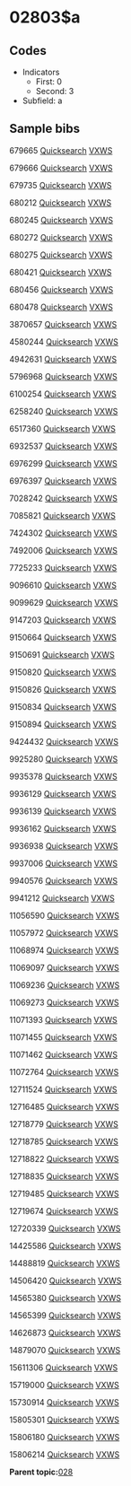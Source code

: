 # 02803$a

## Codes

-   Indicators
    -   First: 0
    -   Second: 3
-   Subfield: a

## Sample bibs

679665 [Quicksearch](https://search.library.yale.edu/catalog/679665) [VXWS](http://prodorbis.library.yale.edu:7014/vxws/GetHoldingsService?bibId=679665)

679666 [Quicksearch](https://search.library.yale.edu/catalog/679666) [VXWS](http://prodorbis.library.yale.edu:7014/vxws/GetHoldingsService?bibId=679666)

679735 [Quicksearch](https://search.library.yale.edu/catalog/679735) [VXWS](http://prodorbis.library.yale.edu:7014/vxws/GetHoldingsService?bibId=679735)

680212 [Quicksearch](https://search.library.yale.edu/catalog/680212) [VXWS](http://prodorbis.library.yale.edu:7014/vxws/GetHoldingsService?bibId=680212)

680245 [Quicksearch](https://search.library.yale.edu/catalog/680245) [VXWS](http://prodorbis.library.yale.edu:7014/vxws/GetHoldingsService?bibId=680245)

680272 [Quicksearch](https://search.library.yale.edu/catalog/680272) [VXWS](http://prodorbis.library.yale.edu:7014/vxws/GetHoldingsService?bibId=680272)

680275 [Quicksearch](https://search.library.yale.edu/catalog/680275) [VXWS](http://prodorbis.library.yale.edu:7014/vxws/GetHoldingsService?bibId=680275)

680421 [Quicksearch](https://search.library.yale.edu/catalog/680421) [VXWS](http://prodorbis.library.yale.edu:7014/vxws/GetHoldingsService?bibId=680421)

680456 [Quicksearch](https://search.library.yale.edu/catalog/680456) [VXWS](http://prodorbis.library.yale.edu:7014/vxws/GetHoldingsService?bibId=680456)

680478 [Quicksearch](https://search.library.yale.edu/catalog/680478) [VXWS](http://prodorbis.library.yale.edu:7014/vxws/GetHoldingsService?bibId=680478)

3870657 [Quicksearch](https://search.library.yale.edu/catalog/3870657) [VXWS](http://prodorbis.library.yale.edu:7014/vxws/GetHoldingsService?bibId=3870657)

4580244 [Quicksearch](https://search.library.yale.edu/catalog/4580244) [VXWS](http://prodorbis.library.yale.edu:7014/vxws/GetHoldingsService?bibId=4580244)

4942631 [Quicksearch](https://search.library.yale.edu/catalog/4942631) [VXWS](http://prodorbis.library.yale.edu:7014/vxws/GetHoldingsService?bibId=4942631)

5796968 [Quicksearch](https://search.library.yale.edu/catalog/5796968) [VXWS](http://prodorbis.library.yale.edu:7014/vxws/GetHoldingsService?bibId=5796968)

6100254 [Quicksearch](https://search.library.yale.edu/catalog/6100254) [VXWS](http://prodorbis.library.yale.edu:7014/vxws/GetHoldingsService?bibId=6100254)

6258240 [Quicksearch](https://search.library.yale.edu/catalog/6258240) [VXWS](http://prodorbis.library.yale.edu:7014/vxws/GetHoldingsService?bibId=6258240)

6517360 [Quicksearch](https://search.library.yale.edu/catalog/6517360) [VXWS](http://prodorbis.library.yale.edu:7014/vxws/GetHoldingsService?bibId=6517360)

6932537 [Quicksearch](https://search.library.yale.edu/catalog/6932537) [VXWS](http://prodorbis.library.yale.edu:7014/vxws/GetHoldingsService?bibId=6932537)

6976299 [Quicksearch](https://search.library.yale.edu/catalog/6976299) [VXWS](http://prodorbis.library.yale.edu:7014/vxws/GetHoldingsService?bibId=6976299)

6976397 [Quicksearch](https://search.library.yale.edu/catalog/6976397) [VXWS](http://prodorbis.library.yale.edu:7014/vxws/GetHoldingsService?bibId=6976397)

7028242 [Quicksearch](https://search.library.yale.edu/catalog/7028242) [VXWS](http://prodorbis.library.yale.edu:7014/vxws/GetHoldingsService?bibId=7028242)

7085821 [Quicksearch](https://search.library.yale.edu/catalog/7085821) [VXWS](http://prodorbis.library.yale.edu:7014/vxws/GetHoldingsService?bibId=7085821)

7424302 [Quicksearch](https://search.library.yale.edu/catalog/7424302) [VXWS](http://prodorbis.library.yale.edu:7014/vxws/GetHoldingsService?bibId=7424302)

7492006 [Quicksearch](https://search.library.yale.edu/catalog/7492006) [VXWS](http://prodorbis.library.yale.edu:7014/vxws/GetHoldingsService?bibId=7492006)

7725233 [Quicksearch](https://search.library.yale.edu/catalog/7725233) [VXWS](http://prodorbis.library.yale.edu:7014/vxws/GetHoldingsService?bibId=7725233)

9096610 [Quicksearch](https://search.library.yale.edu/catalog/9096610) [VXWS](http://prodorbis.library.yale.edu:7014/vxws/GetHoldingsService?bibId=9096610)

9099629 [Quicksearch](https://search.library.yale.edu/catalog/9099629) [VXWS](http://prodorbis.library.yale.edu:7014/vxws/GetHoldingsService?bibId=9099629)

9147203 [Quicksearch](https://search.library.yale.edu/catalog/9147203) [VXWS](http://prodorbis.library.yale.edu:7014/vxws/GetHoldingsService?bibId=9147203)

9150664 [Quicksearch](https://search.library.yale.edu/catalog/9150664) [VXWS](http://prodorbis.library.yale.edu:7014/vxws/GetHoldingsService?bibId=9150664)

9150691 [Quicksearch](https://search.library.yale.edu/catalog/9150691) [VXWS](http://prodorbis.library.yale.edu:7014/vxws/GetHoldingsService?bibId=9150691)

9150820 [Quicksearch](https://search.library.yale.edu/catalog/9150820) [VXWS](http://prodorbis.library.yale.edu:7014/vxws/GetHoldingsService?bibId=9150820)

9150826 [Quicksearch](https://search.library.yale.edu/catalog/9150826) [VXWS](http://prodorbis.library.yale.edu:7014/vxws/GetHoldingsService?bibId=9150826)

9150834 [Quicksearch](https://search.library.yale.edu/catalog/9150834) [VXWS](http://prodorbis.library.yale.edu:7014/vxws/GetHoldingsService?bibId=9150834)

9150894 [Quicksearch](https://search.library.yale.edu/catalog/9150894) [VXWS](http://prodorbis.library.yale.edu:7014/vxws/GetHoldingsService?bibId=9150894)

9424432 [Quicksearch](https://search.library.yale.edu/catalog/9424432) [VXWS](http://prodorbis.library.yale.edu:7014/vxws/GetHoldingsService?bibId=9424432)

9925280 [Quicksearch](https://search.library.yale.edu/catalog/9925280) [VXWS](http://prodorbis.library.yale.edu:7014/vxws/GetHoldingsService?bibId=9925280)

9935378 [Quicksearch](https://search.library.yale.edu/catalog/9935378) [VXWS](http://prodorbis.library.yale.edu:7014/vxws/GetHoldingsService?bibId=9935378)

9936129 [Quicksearch](https://search.library.yale.edu/catalog/9936129) [VXWS](http://prodorbis.library.yale.edu:7014/vxws/GetHoldingsService?bibId=9936129)

9936139 [Quicksearch](https://search.library.yale.edu/catalog/9936139) [VXWS](http://prodorbis.library.yale.edu:7014/vxws/GetHoldingsService?bibId=9936139)

9936162 [Quicksearch](https://search.library.yale.edu/catalog/9936162) [VXWS](http://prodorbis.library.yale.edu:7014/vxws/GetHoldingsService?bibId=9936162)

9936938 [Quicksearch](https://search.library.yale.edu/catalog/9936938) [VXWS](http://prodorbis.library.yale.edu:7014/vxws/GetHoldingsService?bibId=9936938)

9937006 [Quicksearch](https://search.library.yale.edu/catalog/9937006) [VXWS](http://prodorbis.library.yale.edu:7014/vxws/GetHoldingsService?bibId=9937006)

9940576 [Quicksearch](https://search.library.yale.edu/catalog/9940576) [VXWS](http://prodorbis.library.yale.edu:7014/vxws/GetHoldingsService?bibId=9940576)

9941212 [Quicksearch](https://search.library.yale.edu/catalog/9941212) [VXWS](http://prodorbis.library.yale.edu:7014/vxws/GetHoldingsService?bibId=9941212)

11056590 [Quicksearch](https://search.library.yale.edu/catalog/11056590) [VXWS](http://prodorbis.library.yale.edu:7014/vxws/GetHoldingsService?bibId=11056590)

11057972 [Quicksearch](https://search.library.yale.edu/catalog/11057972) [VXWS](http://prodorbis.library.yale.edu:7014/vxws/GetHoldingsService?bibId=11057972)

11068974 [Quicksearch](https://search.library.yale.edu/catalog/11068974) [VXWS](http://prodorbis.library.yale.edu:7014/vxws/GetHoldingsService?bibId=11068974)

11069097 [Quicksearch](https://search.library.yale.edu/catalog/11069097) [VXWS](http://prodorbis.library.yale.edu:7014/vxws/GetHoldingsService?bibId=11069097)

11069236 [Quicksearch](https://search.library.yale.edu/catalog/11069236) [VXWS](http://prodorbis.library.yale.edu:7014/vxws/GetHoldingsService?bibId=11069236)

11069273 [Quicksearch](https://search.library.yale.edu/catalog/11069273) [VXWS](http://prodorbis.library.yale.edu:7014/vxws/GetHoldingsService?bibId=11069273)

11071393 [Quicksearch](https://search.library.yale.edu/catalog/11071393) [VXWS](http://prodorbis.library.yale.edu:7014/vxws/GetHoldingsService?bibId=11071393)

11071455 [Quicksearch](https://search.library.yale.edu/catalog/11071455) [VXWS](http://prodorbis.library.yale.edu:7014/vxws/GetHoldingsService?bibId=11071455)

11071462 [Quicksearch](https://search.library.yale.edu/catalog/11071462) [VXWS](http://prodorbis.library.yale.edu:7014/vxws/GetHoldingsService?bibId=11071462)

11072764 [Quicksearch](https://search.library.yale.edu/catalog/11072764) [VXWS](http://prodorbis.library.yale.edu:7014/vxws/GetHoldingsService?bibId=11072764)

12711524 [Quicksearch](https://search.library.yale.edu/catalog/12711524) [VXWS](http://prodorbis.library.yale.edu:7014/vxws/GetHoldingsService?bibId=12711524)

12716485 [Quicksearch](https://search.library.yale.edu/catalog/12716485) [VXWS](http://prodorbis.library.yale.edu:7014/vxws/GetHoldingsService?bibId=12716485)

12718779 [Quicksearch](https://search.library.yale.edu/catalog/12718779) [VXWS](http://prodorbis.library.yale.edu:7014/vxws/GetHoldingsService?bibId=12718779)

12718785 [Quicksearch](https://search.library.yale.edu/catalog/12718785) [VXWS](http://prodorbis.library.yale.edu:7014/vxws/GetHoldingsService?bibId=12718785)

12718822 [Quicksearch](https://search.library.yale.edu/catalog/12718822) [VXWS](http://prodorbis.library.yale.edu:7014/vxws/GetHoldingsService?bibId=12718822)

12718835 [Quicksearch](https://search.library.yale.edu/catalog/12718835) [VXWS](http://prodorbis.library.yale.edu:7014/vxws/GetHoldingsService?bibId=12718835)

12719485 [Quicksearch](https://search.library.yale.edu/catalog/12719485) [VXWS](http://prodorbis.library.yale.edu:7014/vxws/GetHoldingsService?bibId=12719485)

12719674 [Quicksearch](https://search.library.yale.edu/catalog/12719674) [VXWS](http://prodorbis.library.yale.edu:7014/vxws/GetHoldingsService?bibId=12719674)

12720339 [Quicksearch](https://search.library.yale.edu/catalog/12720339) [VXWS](http://prodorbis.library.yale.edu:7014/vxws/GetHoldingsService?bibId=12720339)

14425586 [Quicksearch](https://search.library.yale.edu/catalog/14425586) [VXWS](http://prodorbis.library.yale.edu:7014/vxws/GetHoldingsService?bibId=14425586)

14488819 [Quicksearch](https://search.library.yale.edu/catalog/14488819) [VXWS](http://prodorbis.library.yale.edu:7014/vxws/GetHoldingsService?bibId=14488819)

14506420 [Quicksearch](https://search.library.yale.edu/catalog/14506420) [VXWS](http://prodorbis.library.yale.edu:7014/vxws/GetHoldingsService?bibId=14506420)

14565380 [Quicksearch](https://search.library.yale.edu/catalog/14565380) [VXWS](http://prodorbis.library.yale.edu:7014/vxws/GetHoldingsService?bibId=14565380)

14565399 [Quicksearch](https://search.library.yale.edu/catalog/14565399) [VXWS](http://prodorbis.library.yale.edu:7014/vxws/GetHoldingsService?bibId=14565399)

14626873 [Quicksearch](https://search.library.yale.edu/catalog/14626873) [VXWS](http://prodorbis.library.yale.edu:7014/vxws/GetHoldingsService?bibId=14626873)

14879070 [Quicksearch](https://search.library.yale.edu/catalog/14879070) [VXWS](http://prodorbis.library.yale.edu:7014/vxws/GetHoldingsService?bibId=14879070)

15611306 [Quicksearch](https://search.library.yale.edu/catalog/15611306) [VXWS](http://prodorbis.library.yale.edu:7014/vxws/GetHoldingsService?bibId=15611306)

15719000 [Quicksearch](https://search.library.yale.edu/catalog/15719000) [VXWS](http://prodorbis.library.yale.edu:7014/vxws/GetHoldingsService?bibId=15719000)

15730914 [Quicksearch](https://search.library.yale.edu/catalog/15730914) [VXWS](http://prodorbis.library.yale.edu:7014/vxws/GetHoldingsService?bibId=15730914)

15805301 [Quicksearch](https://search.library.yale.edu/catalog/15805301) [VXWS](http://prodorbis.library.yale.edu:7014/vxws/GetHoldingsService?bibId=15805301)

15806180 [Quicksearch](https://search.library.yale.edu/catalog/15806180) [VXWS](http://prodorbis.library.yale.edu:7014/vxws/GetHoldingsService?bibId=15806180)

15806214 [Quicksearch](https://search.library.yale.edu/catalog/15806214) [VXWS](http://prodorbis.library.yale.edu:7014/vxws/GetHoldingsService?bibId=15806214)

**Parent topic:**[028](../../tags/028/028.md)

